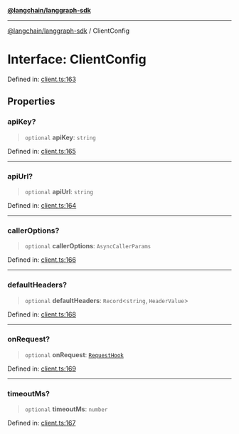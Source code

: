 [**@langchain/langgraph-sdk**](../README.md)

***

[@langchain/langgraph-sdk](../README.md) / ClientConfig

# Interface: ClientConfig

Defined in: [client.ts:163](https://github.com/langchain-ai/langgraph/blob/a7ea5e44ce12e3618d1a766587163afbfe424e04/libs/sdk-js/src/client.ts#L163)

## Properties

### apiKey?

> `optional` **apiKey**: `string`

Defined in: [client.ts:165](https://github.com/langchain-ai/langgraph/blob/a7ea5e44ce12e3618d1a766587163afbfe424e04/libs/sdk-js/src/client.ts#L165)

***

### apiUrl?

> `optional` **apiUrl**: `string`

Defined in: [client.ts:164](https://github.com/langchain-ai/langgraph/blob/a7ea5e44ce12e3618d1a766587163afbfe424e04/libs/sdk-js/src/client.ts#L164)

***

### callerOptions?

> `optional` **callerOptions**: `AsyncCallerParams`

Defined in: [client.ts:166](https://github.com/langchain-ai/langgraph/blob/a7ea5e44ce12e3618d1a766587163afbfe424e04/libs/sdk-js/src/client.ts#L166)

***

### defaultHeaders?

> `optional` **defaultHeaders**: `Record`\<`string`, `HeaderValue`\>

Defined in: [client.ts:168](https://github.com/langchain-ai/langgraph/blob/a7ea5e44ce12e3618d1a766587163afbfe424e04/libs/sdk-js/src/client.ts#L168)

***

### onRequest?

> `optional` **onRequest**: [`RequestHook`](../type-aliases/RequestHook.md)

Defined in: [client.ts:169](https://github.com/langchain-ai/langgraph/blob/a7ea5e44ce12e3618d1a766587163afbfe424e04/libs/sdk-js/src/client.ts#L169)

***

### timeoutMs?

> `optional` **timeoutMs**: `number`

Defined in: [client.ts:167](https://github.com/langchain-ai/langgraph/blob/a7ea5e44ce12e3618d1a766587163afbfe424e04/libs/sdk-js/src/client.ts#L167)

